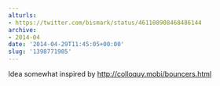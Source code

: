 ```yaml
---
alturls:
- https://twitter.com/bismark/status/461108908468486144
archive:
- 2014-04
date: '2014-04-29T11:45:05+00:00'
slug: '1398771905'
---
```


Idea somewhat inspired by http://colloquy.mobi/bouncers.html

